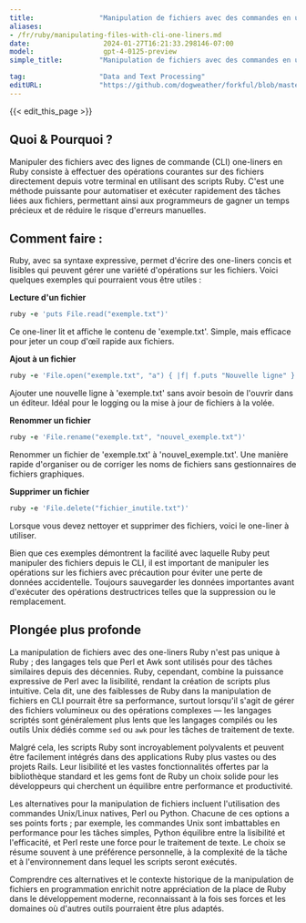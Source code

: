 ```yaml
---
title:                "Manipulation de fichiers avec des commandes en une ligne en CLI"
aliases:
- /fr/ruby/manipulating-files-with-cli-one-liners.md
date:                  2024-01-27T16:21:33.298146-07:00
model:                 gpt-4-0125-preview
simple_title:         "Manipulation de fichiers avec des commandes en une ligne en CLI"

tag:                  "Data and Text Processing"
editURL:              "https://github.com/dogweather/forkful/blob/master/content/fr/ruby/manipulating-files-with-cli-one-liners.md"
---
```


{{< edit_this_page >}}

## Quoi & Pourquoi ?

Manipuler des fichiers avec des lignes de commande (CLI) one-liners en Ruby consiste à effectuer des opérations courantes sur des fichiers directement depuis votre terminal en utilisant des scripts Ruby. C'est une méthode puissante pour automatiser et exécuter rapidement des tâches liées aux fichiers, permettant ainsi aux programmeurs de gagner un temps précieux et de réduire le risque d'erreurs manuelles.

## Comment faire :

Ruby, avec sa syntaxe expressive, permet d'écrire des one-liners concis et lisibles qui peuvent gérer une variété d'opérations sur les fichiers. Voici quelques exemples qui pourraient vous être utiles :

**Lecture d'un fichier**

```ruby
ruby -e 'puts File.read("exemple.txt")'
```

Ce one-liner lit et affiche le contenu de 'exemple.txt'. Simple, mais efficace pour jeter un coup d'œil rapide aux fichiers.

**Ajout à un fichier**

```ruby
ruby -e 'File.open("exemple.txt", "a") { |f| f.puts "Nouvelle ligne" }'
```

Ajouter une nouvelle ligne à 'exemple.txt' sans avoir besoin de l'ouvrir dans un éditeur. Idéal pour le logging ou la mise à jour de fichiers à la volée.

**Renommer un fichier**

```ruby
ruby -e 'File.rename("exemple.txt", "nouvel_exemple.txt")'
```

Renommer un fichier de 'exemple.txt' à 'nouvel_exemple.txt'. Une manière rapide d'organiser ou de corriger les noms de fichiers sans gestionnaires de fichiers graphiques.

**Supprimer un fichier**

```ruby
ruby -e 'File.delete("fichier_inutile.txt")'
```

Lorsque vous devez nettoyer et supprimer des fichiers, voici le one-liner à utiliser.

Bien que ces exemples démontrent la facilité avec laquelle Ruby peut manipuler des fichiers depuis le CLI, il est important de manipuler les opérations sur les fichiers avec précaution pour éviter une perte de données accidentelle. Toujours sauvegarder les données importantes avant d'exécuter des opérations destructrices telles que la suppression ou le remplacement.

## Plongée plus profonde

La manipulation de fichiers avec des one-liners Ruby n'est pas unique à Ruby ; des langages tels que Perl et Awk sont utilisés pour des tâches similaires depuis des décennies. Ruby, cependant, combine la puissance expressive de Perl avec la lisibilité, rendant la création de scripts plus intuitive. Cela dit, une des faiblesses de Ruby dans la manipulation de fichiers en CLI pourrait être sa performance, surtout lorsqu'il s'agit de gérer des fichiers volumineux ou des opérations complexes — les langages scriptés sont généralement plus lents que les langages compilés ou les outils Unix dédiés comme `sed` ou `awk` pour les tâches de traitement de texte.

Malgré cela, les scripts Ruby sont incroyablement polyvalents et peuvent être facilement intégrés dans des applications Ruby plus vastes ou des projets Rails. Leur lisibilité et les vastes fonctionnalités offertes par la bibliothèque standard et les gems font de Ruby un choix solide pour les développeurs qui cherchent un équilibre entre performance et productivité.

Les alternatives pour la manipulation de fichiers incluent l'utilisation des commandes Unix/Linux natives, Perl ou Python. Chacune de ces options a ses points forts ; par exemple, les commandes Unix sont imbattables en performance pour les tâches simples, Python équilibre entre la lisibilité et l'efficacité, et Perl reste une force pour le traitement de texte. Le choix se résume souvent à une préférence personnelle, à la complexité de la tâche et à l'environnement dans lequel les scripts seront exécutés.

Comprendre ces alternatives et le contexte historique de la manipulation de fichiers en programmation enrichit notre appréciation de la place de Ruby dans le développement moderne, reconnaissant à la fois ses forces et les domaines où d'autres outils pourraient être plus adaptés.
